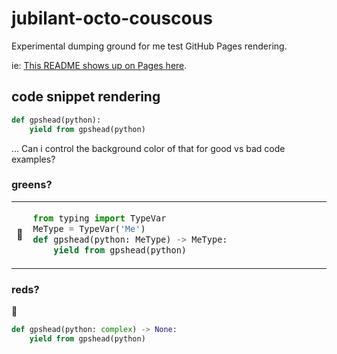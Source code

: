 # jubilant-octo-couscous
Experimental dumping ground for me test GitHub Pages rendering.

ie: [This README shows up on Pages here](https://gpshead.github.io/jubilant-octo-couscous/).

## code snippet rendering

```python
def gpshead(python):
    yield from gpshead(python)
```

... Can i control the background color of that for good vs bad code examples?

### greens?

<table border="0" style="border:0px;"><tr><td>📗</td><td markdown="span" width="100%" style="width:100%;">

```python
from typing import TypeVar
MeType = TypeVar('Me')
def gpshead(python: MeType) -> MeType:
    yield from gpshead(python)
```

</td></tr></table>

### reds?

🛑
```python
def gpshead(python: complex) -> None:
    yield from gpshead(python)
```

